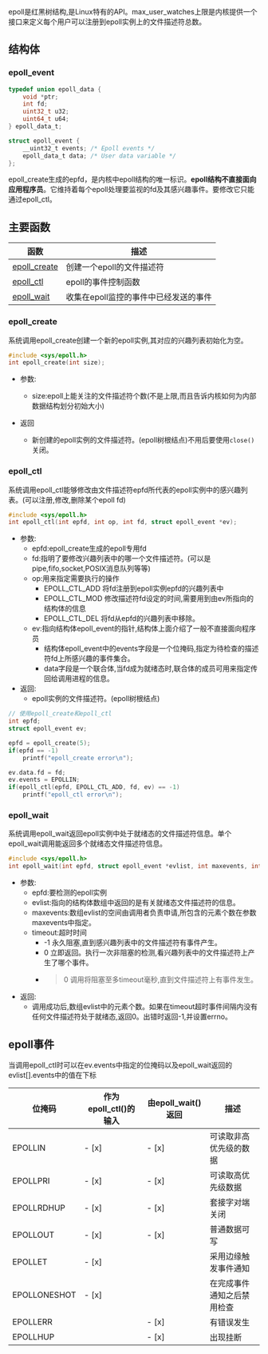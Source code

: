 epoll是红黑树结构,是Linux特有的API。max_user_watches上限是内核提供一个接口来定义每个用户可以注册到epoll实例上的文件描述符总数。
## 结构体
### epoll_event
```c
typedef union epoll_data {
    void *ptr;
    int fd;
    uint32_t u32;
    uint64_t u64;
} epoll_data_t;

struct epoll_event {
    __uint32_t events; /* Epoll events */
    epoll_data_t data; /* User data variable */
};
```
epoll_create生成的epfd，是内核中epoll结构的唯一标识。**epoll结构不直接面向应用程序员**。它维持着每个epoll处理要监视的fd及其感兴趣事件。要修改它只能通过epoll_ctl。

## 主要函数

|函数|描述
|----|----
|[epoll_create](#epoll_create)|创建一个epoll的文件描述符
|[epoll_ctl](#epoll_ctl)|epoll的事件控制函数
|[epoll_wait](#epoll_wait)|收集在epoll监控的事件中已经发送的事件

### epoll_create
系统调用epoll_create创建一个新的epoll实例,其对应的兴趣列表初始化为空。
```c
#include <sys/epoll.h>
int epoll_create(int size);
```
* 参数:
	* size:epoll上能关注的文件描述符个数(不是上限,而且告诉内核如何为内部数据结构划分初始大小)

* 返回
	* 新创建的epoll实例的文件描述符。(epoll树根结点)不用后要使用`close()`关闭。

### epoll_ctl
系统调用epoll_ctl能够修改由文件描述符epfd所代表的epoll实例中的感兴趣列表。(可以注册,修改,删除某个epoll fd)
```c
#include <sys/epoll.h>
int epoll_ctl(int epfd, int op, int fd, struct epoll_event *ev);
```

* 参数:
	* epfd:epoll_create生成的epoll专用fd
	* fd:指明了要修改兴趣列表中的哪一个文件描述符。(可以是pipe,fifo,socket,POSIX消息队列等等)
	* op:用来指定需要执行的操作
		* EPOLL_CTL_ADD 将fd注册到epoll实例epfd的兴趣列表中
		* EPOLL_CTL_MOD 修改描述符fd设定的时间,需要用到由ev所指向的结构体的信息
		* EPOLL_CTL_DEL 将fd从epfd的兴趣列表中移除。
	* ev:指向结构体epoll_event的指针,结构体上面介绍了一般不直接面向程序员
		* 结构体epoll_event中的events字段是一个位掩码,指定为待检查的描述符fd上所感兴趣的事件集合。
		* data字段是一个联合体,当fd成为就绪态时,联合体的成员可用来指定传回给调用进程的信息。
* 返回:
	* epoll实例的文件描述符。(epoll树根结点)
```c
// 使用epoll_create和epoll_ctl
int epfd;
struct epoll_event ev;

epfd = epoll_create(5);
if(epfd == -1)
	printf("epoll_create error\n");

ev.data.fd = fd;
ev.events = EPOLLIN;
if(epoll_ctl(epfd, EPOLL_CTL_ADD, fd, ev) == -1)
	printf("epoll_ctl error\n");
```

### epoll_wait
系统调用epoll_wait返回epoll实例中处于就绪态的文件描述符信息。单个epoll_wait调用能返回多个就绪态文件描述符信息。
```c
#include <sys/epoll.h>
int epoll_wait(int epfd, struct epoll_event *evlist, int maxevents, int timeout);
```
* 参数:
	* epfd:要检测的epoll实例
	* evlist:指向的结构体数组中返回的是有关就绪态文件描述符的信息。
	* maxevents:数组evlist的空间由调用者负责申请,所包含的元素个数在参数maxevents中指定。
	* timeout:超时时间
		* -1 永久阻塞,直到感兴趣列表中的文件描述符有事件产生。
		* 0 立即返回。执行一次非阻塞的检测,看兴趣列表中的文件描述符上产生了哪个事件。
		* >0 调用将阻塞至多timeout毫秒,直到文件描述符上有事件发生。
* 返回:
	* 调用成功后,数组evlist中的元素个数。如果在timeout超时事件间隔内没有任何文件描述符处于就绪态,返回0。出错时返回-1,并设置errno。

## epoll事件

当调用epoll_ctl时可以在ev.events中指定的位掩码以及epoll_wait返回的evlist[].events中的值在下标

|位掩码|作为epoll_ctl()的输入|由epoll_wait()返回|描述
|------------|-------------|------------------|--------
|EPOLLIN     | - [x]       |   - [x]          |可读取非高优先级的数据
|EPOLLPRI    |  - [x]      |  - [x]           |可读取高优先级数据
|EPOLLRDHUP  | - [x]       |  - [x]           |套接字对端关闭
|EPOLLOUT    |  - [x]      |   - [x]          |普通数据可写
|EPOLLET     |  - [x]      |                  |采用边缘触发事件通知
|EPOLLONESHOT| - [x]       |                  |在完成事件通知之后禁用检查
|EPOLLERR    |             |   - [x]          |有错误发生
|EPOLLHUP    |             |  - [x]           |出现挂断

